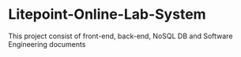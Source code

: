 # Litepoint-Online-Lab-System
This project consist of front-end, back-end, NoSQL DB and Software Engineering documents